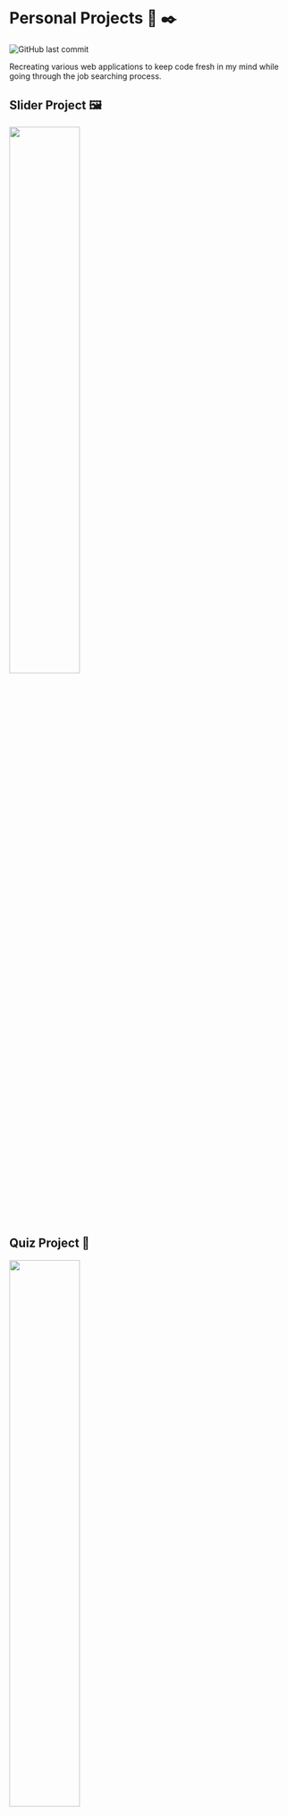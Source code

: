 # Personal Projects 📓 ✒️
![GitHub last commit](https://img.shields.io/github/last-commit/JennaMeri625/PersonalProjects)

Recreating various web applications to keep code fresh in my mind while going through the job searching process.

## Slider Project 🖼️
<img src="https://github.com/JennaMeri625/PersonalProjects/assets/114081695/aa7ec9af-7326-4195-b501-bbe99f8470d3" width="50%" height="50%">

## Quiz Project 📔
<img src="https://github.com/JennaMeri625/PersonalProjects/assets/114081695/9e38aac0-be8b-4224-b8f9-7f955c2a6171" width="50%" height="50%">
<img src="https://github.com/JennaMeri625/PersonalProjects/assets/114081695/5b6988a9-3f9e-4bd2-bf3e-409f854f2580" width="50%" height="50%">

## Filter Project 🛒
<img src="https://github.com/JennaMeri625/PersonalProjects/assets/114081695/3ee7c81e-2b34-4ea8-92e6-638e557aa9d6" width="50%" height="50%">
<img src="https://github.com/JennaMeri625/PersonalProjects/assets/114081695/28f00730-0284-4753-b789-b1145d9e3fc6" width="50%" height="50%">
<img src="https://github.com/JennaMeri625/PersonalProjects/assets/114081695/6791229c-ed44-4a8c-90d4-48cafbf190aa" width="50%" height="50%">

## Weather App Project ☁️ 🌁 ⛅ ☀️ ❄️
<img src="https://github.com/JennaMeri625/PersonalProjects/assets/114081695/1c81ac26-8255-4066-9d60-8ae88e27a4c2" width="50%" height="50%">
<img src="https://github.com/JennaMeri625/PersonalProjects/assets/114081695/ef9404b3-dcc0-427c-947a-4bb070f52ccf" width="50%" height="50%">
<img src="https://github.com/JennaMeri625/PersonalProjects/assets/114081695/9bd4cbf6-8be3-4278-9316-0d8c00094d2f" width="50%" height="50%">

## To-Do List Project ✔️
<img src="https://github.com/JennaMeri625/PersonalProjects/assets/114081695/b71ff7a0-5b32-4380-86fe-a52ca5c8a924" width="50%" height="50%">
<img src="https://github.com/JennaMeri625/PersonalProjects/assets/114081695/d0df251a-cf26-41f4-9c49-6ba9b21f730a" width="50%" height="50%">
<img src="https://github.com/JennaMeri625/PersonalProjects/assets/114081695/4f73cdf5-db16-486f-946f-ea4086a2efc4" width="50%" height="50%">
<img src="https://github.com/JennaMeri625/PersonalProjects/assets/114081695/e4d6910f-f8c5-42b2-b8f4-86f6ea61009a" width="50%" height="50%">

## Random Password Generator Project ㊙️
<img src="https://github.com/JennaMeri625/PersonalProjects/assets/114081695/e4e0299a-4d95-45f3-ae53-a48d8983e21a" width="50%" height="50%">
<img src="https://github.com/JennaMeri625/PersonalProjects/assets/114081695/639bfaca-3ba0-4b07-bec0-cf1607e199f5" width="50%" height="50%">

# Project Videos 🎥
![Slider Project Video](https://github.com/JennaMeri625/PersonalProjects/assets/114081695/b6b211f8-bae5-438a-86da-cc4ac9291ffd),                                                                                      
![Quiz Project Video](https://github.com/JennaMeri625/PersonalProjects/assets/114081695/bfa46dc1-613b-4f9d-b4f4-683de704c31d),                                                                                        
![Filter Project Video](https://github.com/JennaMeri625/PersonalProjects/assets/114081695/a8f7d657-9fd0-42e2-82c7-c4992c9140cb),                                                                                      
![Weather App Project Video](https://github.com/JennaMeri625/PersonalProjects/assets/114081695/1178e0db-31b3-410b-b20d-b2dd7ad11276),                                                                                 
![To-Do List Project Video](https://github.com/JennaMeri625/PersonalProjects/assets/114081695/eb4ad5a2-9a39-4d27-ae3f-796f15a8ff6f),                                                                                  
![Random Password Generator Project Video](https://github.com/JennaMeri625/PersonalProjects/assets/114081695/1f9535ff-5aed-4e99-b513-c7def6a6aea4)  

